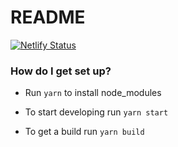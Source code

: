# README #
[![Netlify Status](https://api.netlify.com/api/v1/badges/b469c1e8-740b-4b98-afb2-1c0a545654ac/deploy-status)](https://app.netlify.com/sites/transfer-template/deploys)
### How do I get set up? ###

* Run `yarn` to install node_modules

* To start developing run `yarn start`

* To get a build run `yarn build`
